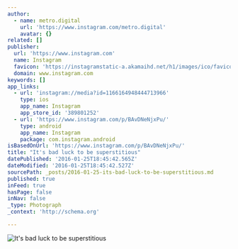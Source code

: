 ```yaml
---
author:
  - name: metro.digital
    url: 'https://www.instagram.com/metro.digital'
    avatar: {}
related: []
publisher:
  url: 'https://www.instagram.com'
  name: Instagram
  favicon: 'https://instagramstatic-a.akamaihd.net/h1/images/ico/favicon.ico/7cdab0872b15.ico'
  domain: www.instagram.com
keywords: []
app_links:
  - url: 'instagram://media?id=1166164948444713966'
    type: ios
    app_name: Instagram
    app_store_id: '389801252'
  - url: 'https://www.instagram.com/p/BAvDNeNjxPu/'
    type: android
    app_name: Instagram
    package: com.instagram.android
isBasedOnUrl: 'https://www.instagram.com/p/BAvDNeNjxPu/'
title: "It's bad luck to be superstitious"
datePublished: '2016-01-25T18:45:42.565Z'
dateModified: '2016-01-25T18:45:42.527Z'
sourcePath: _posts/2016-01-25-its-bad-luck-to-be-superstitious.md
published: true
inFeed: true
hasPage: false
inNav: false
_type: Photograph
_context: 'http://schema.org'

---
```

![It's bad luck to be superstitious](https://scontent.cdninstagram.com/hphotos-xta1/t51.2885-15/s640x640/sh0.08/e35/12599038_947472348662333_1625413618_n.jpg)